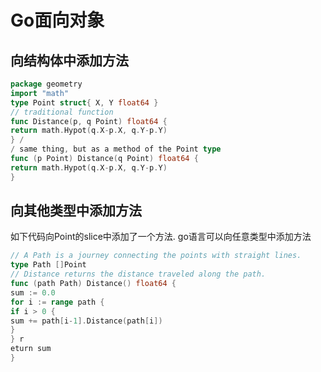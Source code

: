 # Go面向对象
## 向结构体中添加方法
``` go
package geometry
import "math"
type Point struct{ X, Y float64 }
// traditional function
func Distance(p, q Point) float64 {
return math.Hypot(q.X-p.X, q.Y-p.Y)
} /
/ same thing, but as a method of the Point type
func (p Point) Distance(q Point) float64 {
return math.Hypot(q.X-p.X, q.Y-p.Y)
}
```

## 向其他类型中添加方法
如下代码向Point的slice中添加了一个方法.
go语言可以向任意类型中添加方法
``` go
// A Path is a journey connecting the points with straight lines.
type Path []Point
// Distance returns the distance traveled along the path.
func (path Path) Distance() float64 {
sum := 0.0
for i := range path {
if i > 0 {
sum += path[i-1].Distance(path[i])
}
} r
eturn sum
}
```
